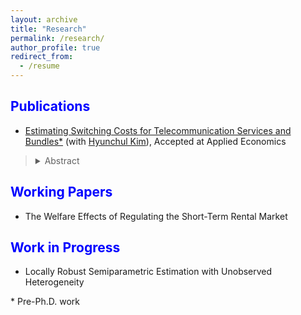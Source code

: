 ```yaml
---
layout: archive
title: "Research"
permalink: /research/
author_profile: true
redirect_from:
  - /resume
---
```


<span style="color:blue">Publications</span>
---

- [Estimating Switching Costs for Telecommunication Services and Bundles*](https://papers.ssrn.com/sol3/papers.cfm?abstract_id=3787321) (with [Hyunchul Kim](https://hyunkimecon.github.io/)), Accepted at Applied Economics

> <details><summary>Abstract</summary>  We develop a consumer level demand model of telecommunications and broadcasting services taking into account the exhaustive set of alternatives available to consumers, including bundled services. We then estimate the switching costs associated with bundling. Previous studies are confined to choices of only one or two services, rather than addressing inter-relationships among different services made possible through bundling. We find that our approach improves the accuracy of switching cost estimates compared with when the choice sets are restricted in demand models. Our results also indicate that switching costs incurred with bundling are substantial, making up approximately 65% of monthly service costs. </details>



<span style="color:blue">Working Papers</span>
---
- The Welfare Effects of Regulating the Short-Term Rental Market
 

<span style="color:blue">Work in Progress</span>
---
-  Locally Robust Semiparametric Estimation with Unobserved Heterogeneity


\* Pre-Ph.D. work
